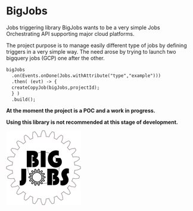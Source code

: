 # BigJobs
Jobs triggering library 
BigJobs wants to be a very simple Jobs Orchestrating API supporting major cloud platforms.

The project purpose is to manage easily different type of jobs by defining triggers in a very simple way. The need arose by trying to launch two bigquery jobs (GCP) one after the other.

````
bigJobs
  .on(Events.onDone(Jobs.withAttribute("type","example")))
  .then( (evt) -> {
  createCopyJob(bigJobs,projectId);
  } )
  .build();
````



**At the moment the project is a POC and a work in progress.**

**Using this library is not recommended at this stage of development.**



![Image BigJobs](docs/logo.png)

